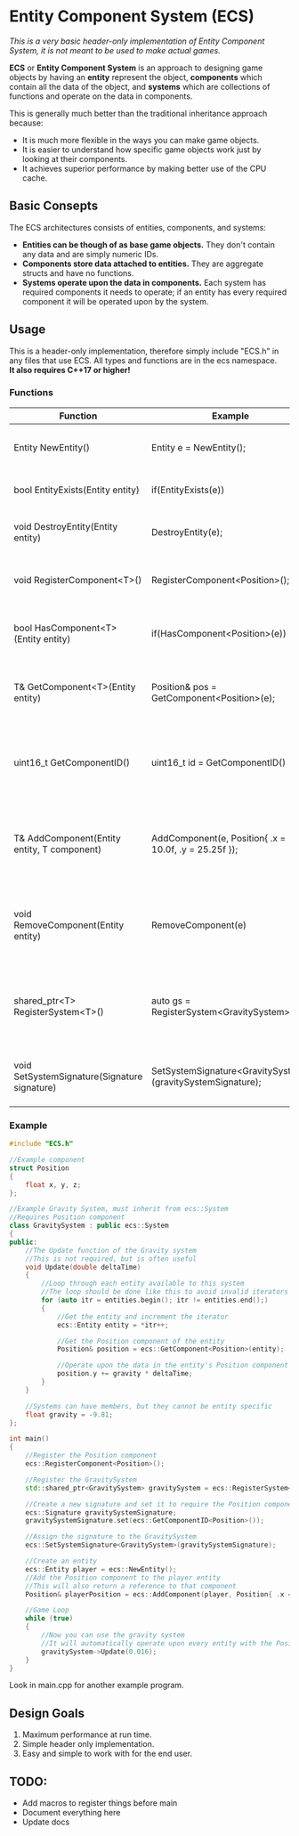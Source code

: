# Entity Component System (ECS)

*This is a very basic header-only implementation of Entity Component System, it is not meant to be used to make actual games.*

**ECS** or **Entity Component System** is an approach to designing game objects by having an **entity** represent the object, **components** which contain all the data of the object, and **systems** which are collections of functions and operate on the data in components.

This is generally much better than the traditional inheritance approach because:
- It is much more flexible in the ways you can make game objects.
- It is easier to understand how specific game objects work just by looking at their components.
- It achieves superior performance by making better use of the CPU cache.

## Basic Consepts
The ECS architectures consists of entities, components, and systems:
- **Entities can be though of as base game objects.** They don't contain any data and are simply numeric IDs.
- **Components store data attached to entities.** They are aggregate structs and have no functions.
- **Systems operate upon the data in components.** Each system has required components it needs to operate; if an entity has every required component it will be operated upon by the system.

## Usage
This is a header-only implementation, therefore simply include "ECS.h" in any files that use ECS. All types and functions are in the ecs namespace.<br>
**It also requires C++17 or higher!**

### Functions
Function | Example | Description
---|---|---
Entity NewEntity() | Entity e = NewEntity(); | Creates a new entity with no components.
bool EntityExists(Entity entity) | if(EntityExists(e)) | Returns true if an entity exists.
void DestroyEntity(Entity entity) | DestroyEntity(e); | Deletes an entity along with all its components. 
void RegisterComponent\<T\>() | RegisterComponent\<Position\>(); | Registers an aggregate struct as a component.
bool HasComponent\<T\>(Entity entity) | if(HasComponent\<Position\>(e)) | Returns true if an entity has a component of type T.
T& GetComponent\<T\>(Entity entity) | Position& pos = GetComponent\<Position\>(e); | Get a reference to an entity's component of type T.
uint16_t GetComponentID<T>() | uint16_t id = GetComponentID<Position>() | Get the ID of a component. Used in setting system signatures.
T& AddComponent(Entity entity, T component) | AddComponent(e, Position{ .x = 10.0f, .y = 25.25f }); | Add a component to an Entity. Also returns a reference to that component.
void RemoveComponent<T>(Entity entity) | RemoveComponent<Position>(e) | Remove a component of type T from an entity and delete all its data.
shared_ptr\<T\> RegisterSystem\<T\>() | auto gs = RegisterSystem\<GravitySystem\>(); | Registers a class as a system for ECS, the class must inherit from System.
void SetSystemSignature(Signature signature) | SetSystemSignature\<GravitySystem\>(gravitySystemSignature); | Sets the signature of required components for a system.

### Example
```cpp
#include "ECS.h"

//Example component	
struct Position
{
    float x, y, z;
};

//Example Gravity System, must inherit from ecs::System
//Requires Position component
class GravitySystem : public ecs::System
{
public:
    //The Update function of the Gravity system
    //This is not required, but is often useful
    void Update(double deltaTime)
    {
        //Loop through each entity available to this system
        //The loop should be done like this to avoid invalid iterators when deleting entities
        for (auto itr = entities.begin(); itr != entities.end();)
        {
            //Get the entity and increment the iterator
            ecs::Entity entity = *itr++;

            //Get the Position component of the entity
            Position& position = ecs::GetComponent<Position>(entity);

            //Operate upon the data in the entity's Position component
            position.y += gravity * deltaTime;
        }
    }

    //Systems can have members, but they cannot be entity specific
    float gravity = -9.81;
};

int main()
{
    //Register the Position component
    ecs::RegisterComponent<Position>();

    //Register the GravitySystem
    std::shared_ptr<GravitySystem> gravitySystem = ecs::RegisterSystem<GravitySystem>();

    //Create a new signature and set it to require the Position component
    ecs::Signature gravitySystemSignature;
    gravitySystemSignature.set(ecs::GetComponentID<Position>());

    //Assign the signature to the GravitySystem
    ecs::SetSystemSignature<GravitySystem>(gravitySystemSignature);

    //Create an entity
    ecs::Entity player = ecs::NewEntity();
    //Add the Position component to the player entity
    //This will also return a reference to that component
    Position& playerPosition = ecs::AddComponent(player, Position{ .x = 10.0f, .y = 25.25f, .z = 0.0f});

    //Game Loop
    while (true)
    {
        //Now you can use the gravity system
        //It will automatically operate upon every entity with the Position component
        gravitySystem->Update(0.016);
    }
}
```

Look in main.cpp for another example program.

## Design Goals
1. Maximum performance at run time.
2. Simple header only implementation.
3. Easy and simple to work with for the end user.

## TODO:
- Add macros to register things before main
- Document everything here
- Update docs
